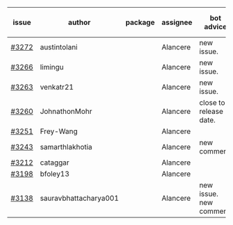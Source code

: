 | issue | author | package | assignee | bot advice | created date of issue | target release date | date from target |
| ------ | ------ | ------ | ------ | ------ | ------ | ------ | :-----: |
| [#3272](https://github.com/Azure/sdk-release-request/issues/3272) | austintolani |  | Alancere | new issue. | 10-12 | 10-28 |  |
| [#3266](https://github.com/Azure/sdk-release-request/issues/3266) | limingu |  | Alancere | new issue. | 10-12 | 10-28 |  |
| [#3263](https://github.com/Azure/sdk-release-request/issues/3263) | venkatr21 |  | Alancere | new issue. | 10-12 | 10-28 |  |
| [#3260](https://github.com/Azure/sdk-release-request/issues/3260) | JohnathonMohr |  | Alancere | close to release date.  | 10-11 | 10-13 | 0 |
| [#3251](https://github.com/Azure/sdk-release-request/issues/3251) | Frey-Wang |  | Alancere |  | 10-09 | 10-17 |  |
| [#3243](https://github.com/Azure/sdk-release-request/issues/3243) | samarthlakhotia |  | Alancere | new comment. | 10-06 | 10-19 |  |
| [#3212](https://github.com/Azure/sdk-release-request/issues/3212) | cataggar |  | Alancere |  | 09-26 | 10-31 |  |
| [#3198](https://github.com/Azure/sdk-release-request/issues/3198) | bfoley13 |  | Alancere |  | 09-19 | 10-03 |  |
| [#3138](https://github.com/Azure/sdk-release-request/issues/3138) | sauravbhattacharya001 |  | Alancere | new issue. new comment. | 09-02 | 10-17 |  |
